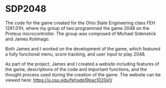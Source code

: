 # SDP2048
The code for the game created for the Ohio State Engineering class FEH 1281.01H, where my group of two programmed the game 2048 on the Proteus microcontroller. The group was composed of Michael Sidenstick and James Kolimago.

Both James and I worked on the development of the game, which featured a fully functional menu, score tracking, and user input to play 2048.

As part of the project, James and I created a website including features of the game, descriptions of the code and important functions, and the thought process used during the creation of the game. The website can be viewed here: https://u.osu.edu/fehsdp19pac1020e1/
